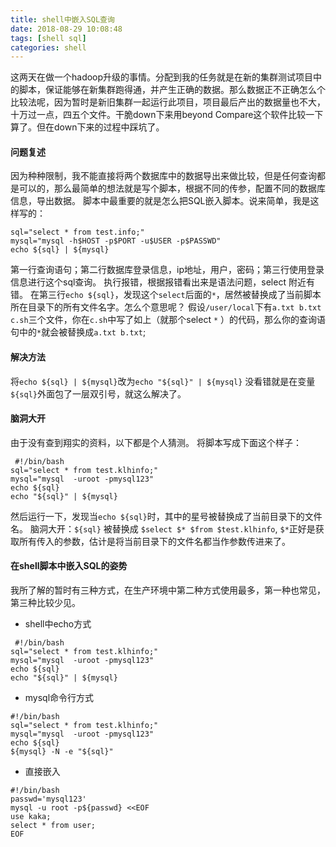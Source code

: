 ```yaml
---
title: shell中嵌入SQL查询
date: 2018-08-29 10:08:48
tags: [shell sql]
categories: shell
---
```

这两天在做一个hadoop升级的事情。分配到我的任务就是在新的集群测试项目中的脚本，保证能够在新集群跑得通，并产生正确的数据。那么数据正不正确怎么个比较法呢，因为暂时是新旧集群一起运行此项目，项目最后产出的数据量也不大，十万过一点，四五个文件。干脆down下来用beyond Compare这个软件比较一下算了。但在down下来的过程中踩坑了。
<!--more-->
#### 问题复述
因为种种限制，我不能直接将两个数据库中的数据导出来做比较，但是任何查询都是可以的，那么最简单的想法就是写个脚本，根据不同的传参，配置不同的数据库信息，导出数据。
脚本中最重要的就是怎么把SQL嵌入脚本。说来简单，我是这样写的：
```
sql="select * from test.info;"
mysql="mysql -h$HOST -p$PORT -u$USER -p$PASSWD"
echo ${sql} | ${mysql}
```
第一行查询语句；第二行数据库登录信息，ip地址，用户，密码；第三行使用登录信息进行这个sql查询。
执行报错，根据报错看出来是语法问题，select 附近有错。
在第三行`echo ${sql}`，发现这个`select`后面的`*`，居然被替换成了当前脚本所在目录下的所有文件名字。怎么个意思呢？
假设`/user/local`下有`a.txt b.txt c.sh`三个文件，你在`c.sh`中写了如上（就那个select `*` ）的代码，那么你的查询语句中的`*`就会被替换成`a.txt b.txt`;

#### 解决方法
将`echo ${sql} | ${mysql}`改为`echo "${sql}" | ${mysql}`
没看错就是在变量`${sql}`外面包了一层双引号，就这么解决了。

#### 脑洞大开
由于没有查到翔实的资料，以下都是个人猜测。
将脚本写成下面这个样子：
```
 #!/bin/bash
sql="select * from test.klhinfo;"
mysql="mysql  -uroot -pmysql123"
echo ${sql}
echo "${sql}" | ${mysql}
```
然后运行一下，发现当`echo ${sql}`时，其中的星号被替换成了当前目录下的文件名。
脑洞大开：`${sql}` 被替换成 `$select $* $from $test.klhinfo`, `$*`正好是获取所有传入的参数，估计是将当前目录下的文件名都当作参数传进来了。

#### 在shell脚本中嵌入SQL的姿势
我所了解的暂时有三种方式，在生产环境中第二种方式使用最多，第一种也常见，第三种比较少见。
- shell中echo方式
```
 #!/bin/bash
sql="select * from test.klhinfo;"
mysql="mysql  -uroot -pmysql123"
echo ${sql}
echo "${sql}" | ${mysql}
```
- mysql命令行方式
``` 
#!/bin/bash
sql="select * from test.klhinfo;"
mysql="mysql  -uroot -pmysql123"
echo ${sql}
${mysql} -N -e "${sql}"
```
- 直接嵌入
```
#!/bin/bash
passwd='mysql123'
mysql -u root -p${passwd} <<EOF
use kaka;
select * from user;
EOF
```